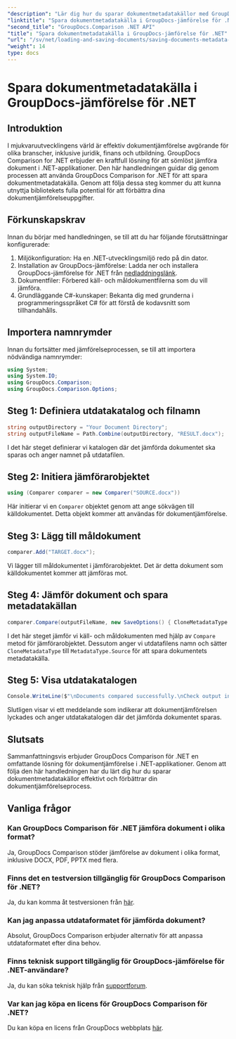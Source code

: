 ```yaml
---
"description": "Lär dig hur du sparar dokumentmetadatakällor med GroupDocs Comparison för .NET. Följ vår steg-för-steg-guide för sömlös dokumentjämförelse i ditt .NET."
"linktitle": "Spara dokumentmetadatakälla i GroupDocs-jämförelse för .NET"
"second_title": "GroupDocs.Comparison .NET API"
"title": "Spara dokumentmetadatakälla i GroupDocs-jämförelse för .NET"
"url": "/sv/net/loading-and-saving-documents/saving-documents-metadata-source/"
"weight": 14
type: docs
---
```

# Spara dokumentmetadatakälla i GroupDocs-jämförelse för .NET

## Introduktion
I mjukvaruutvecklingens värld är effektiv dokumentjämförelse avgörande för olika branscher, inklusive juridik, finans och utbildning. GroupDocs Comparison for .NET erbjuder en kraftfull lösning för att sömlöst jämföra dokument i .NET-applikationer. Den här handledningen guidar dig genom processen att använda GroupDocs Comparison for .NET för att spara dokumentmetadatakälla. Genom att följa dessa steg kommer du att kunna utnyttja bibliotekets fulla potential för att förbättra dina dokumentjämförelseuppgifter.
## Förkunskapskrav
Innan du börjar med handledningen, se till att du har följande förutsättningar konfigurerade:
1. Miljökonfiguration: Ha en .NET-utvecklingsmiljö redo på din dator.
2. Installation av GroupDocs-jämförelse: Ladda ner och installera GroupDocs-jämförelse för .NET från [nedladdningslänk](https://releases.groupdocs.com/comparison/net/).
3. Dokumentfiler: Förbered käll- och måldokumentfilerna som du vill jämföra.
4. Grundläggande C#-kunskaper: Bekanta dig med grunderna i programmeringsspråket C# för att förstå de kodavsnitt som tillhandahålls.

## Importera namnrymder
Innan du fortsätter med jämförelseprocessen, se till att importera nödvändiga namnrymder:
```csharp
using System;
using System.IO;
using GroupDocs.Comparison;
using GroupDocs.Comparison.Options;
```

## Steg 1: Definiera utdatakatalog och filnamn
```csharp
string outputDirectory = "Your Document Directory";
string outputFileName = Path.Combine(outputDirectory, "RESULT.docx");
```
I det här steget definierar vi katalogen där det jämförda dokumentet ska sparas och anger namnet på utdatafilen.
## Steg 2: Initiera jämförarobjektet
```csharp
using (Comparer comparer = new Comparer("SOURCE.docx"))
```
Här initierar vi en `Comparer` objektet genom att ange sökvägen till källdokumentet. Detta objekt kommer att användas för dokumentjämförelse.
## Steg 3: Lägg till måldokument
```csharp
comparer.Add("TARGET.docx");
```
Vi lägger till måldokumentet i jämförarobjektet. Det är detta dokument som källdokumentet kommer att jämföras mot.
## Steg 4: Jämför dokument och spara metadatakällan
```csharp
comparer.Compare(outputFileName, new SaveOptions() { CloneMetadataType = MetadataType.Source });
```
I det här steget jämför vi käll- och måldokumenten med hjälp av `Compare` metod för jämförarobjektet. Dessutom anger vi utdatafilens namn och sätter `CloneMetadataType` till `MetadataType.Source` för att spara dokumentets metadatakälla.
## Steg 5: Visa utdatakatalogen
```csharp
Console.WriteLine($"\nDocuments compared successfully.\nCheck output in {outputDirectory}.");
```
Slutligen visar vi ett meddelande som indikerar att dokumentjämförelsen lyckades och anger utdatakatalogen där det jämförda dokumentet sparas.

## Slutsats
Sammanfattningsvis erbjuder GroupDocs Comparison för .NET en omfattande lösning för dokumentjämförelse i .NET-applikationer. Genom att följa den här handledningen har du lärt dig hur du sparar dokumentmetadatakällor effektivt och förbättrar din dokumentjämförelseprocess.
## Vanliga frågor
### Kan GroupDocs Comparison för .NET jämföra dokument i olika format?
Ja, GroupDocs Comparison stöder jämförelse av dokument i olika format, inklusive DOCX, PDF, PPTX med flera.
### Finns det en testversion tillgänglig för GroupDocs Comparison för .NET?
Ja, du kan komma åt testversionen från [här](https://releases.groupdocs.com/).
### Kan jag anpassa utdataformatet för jämförda dokument?
Absolut, GroupDocs Comparison erbjuder alternativ för att anpassa utdataformatet efter dina behov.
### Finns teknisk support tillgänglig för GroupDocs-jämförelse för .NET-användare?
Ja, du kan söka teknisk hjälp från [supportforum](https://forum.groupdocs.com/c/comparison/12).
### Var kan jag köpa en licens för GroupDocs Comparison för .NET?
Du kan köpa en licens från GroupDocs webbplats [här](https://purchase.groupdocs.com/buy).